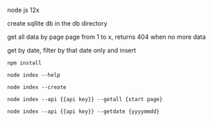 node js 12x

create sqllite db in the db directory

get all data by page page from 1 to x, returns 404 when no more data 

get by date, filter by that date only and insert

```shell script
npm install

node index --help

node index --create 

node index --api {{api key}} --getall {start page}

node index --api {{api key}} --getdate {yyyymmdd}
```
